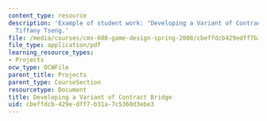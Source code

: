 ```yaml
---
content_type: resource
description: 'Example of student work: "Developing a Variant of Contract Bridge."
  Tiffany Tseng.'
file: /media/courses/cms-608-game-design-spring-2008/cbeffdcb429edff7b31a7c5360d3ebe3_tseng2.pdf
file_type: application/pdf
learning_resource_types:
- Projects
ocw_type: OCWFile
parent_title: Projects
parent_type: CourseSection
resourcetype: Document
title: Developing a Variant of Contract Bridge
uid: cbeffdcb-429e-dff7-b31a-7c5360d3ebe3
---
```

